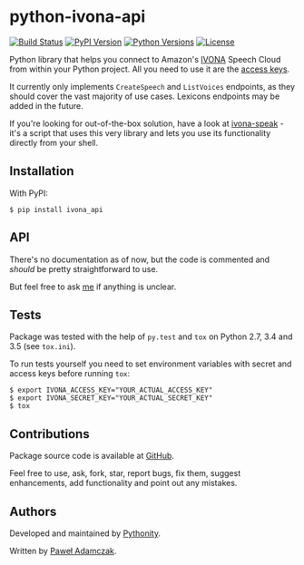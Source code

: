 # python-ivona-api
[![Build Status](https://img.shields.io/travis/Pythonity/python-ivona-api.svg)][travis]
[![PyPI Version](https://img.shields.io/pypi/v/ivona_api.svg)][pypi]
[![Python Versions](https://img.shields.io/pypi/pyversions/ivona_api.svg)][pypi]
[![License](https://img.shields.io/github/license/Pythonity/python-ivona-api.svg)][license]

Python library that helps you connect to Amazon's [IVONA][ivona] Speech Cloud
from within your Python project. All you need to use it are the
[access keys][ivona keys].

It currently only implements `CreateSpeech` and `ListVoices` endpoints,
as they should cover the vast majority of use cases. Lexicons endpoints
may be added in the future.

If you're looking for out-of-the-box solution, have a look at 
[ivona-speak][ivona speak] - it's a script that uses this very
library and lets you use its functionality directly from your shell.

## Installation
With PyPI:
```
$ pip install ivona_api
```

## API
There's no documentation as of now, but the code is commented and
*should* be pretty straightforward to use.

But feel free to ask [me](mailto:pawel.adamczak@sidnet.info) if anything
is unclear.

## Tests
Package was tested with the help of `py.test` and `tox` on Python 2.7, 3.4
and 3.5 (see `tox.ini`).

To run tests yourself you need to set environment variables with secret
and access keys before running `tox`:
```shell
$ export IVONA_ACCESS_KEY="YOUR_ACTUAL_ACCESS_KEY"
$ export IVONA_SECRET_KEY="YOUR_ACTUAL_SECRET_KEY"
$ tox
```

## Contributions
Package source code is available at [GitHub][github].

Feel free to use, ask, fork, star, report bugs, fix them, suggest enhancements,
add functionality and point out any mistakes.

## Authors
Developed and maintained by [Pythonity][pythonity].

Written by [Paweł Adamczak][pawelad].


[github]: https://github.com/Pythonity/python-ivona-api
[ivona keys]: http://developer.ivona.com/en/speechcloud/introduction.html#Credentials
[ivona speak]: https://github.com/Pythonity/ivona-speak
[ivona]: https://www.ivona.com/
[license]: https://github.com/Pythonity/python-ivona-api/blob/master/LICENSE
[pawelad]: https://github.com/pawelad
[pythonity]: http://pythonity.com/
[travis]: https://travis-ci.org/Pythonity/python-ivona-api
[pypi]: https://pypi.python.org/pypi/ivona_api
